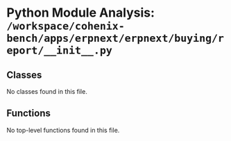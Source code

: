 # Python Module Analysis: `/workspace/cohenix-bench/apps/erpnext/erpnext/buying/report/__init__.py`

## Classes

No classes found in this file.


## Functions

No top-level functions found in this file.
